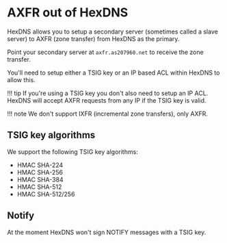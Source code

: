 # AXFR out of HexDNS

HexDNS allows you to setup a secondary server (sometimes called a slave server)
to AXFR (zone transfer) from HexDNS as the primary.

Point your secondary server at `axfr.as207960.net` to receive the zone transfer.

You'll need to setup either a TSIG key or an IP based ACL within HexDNS to allow this.

!!! tip
    If you're using a TSIG key you don't also need to setup an IP ACL. HexDNS will
    accept AXFR requests from any IP if the TSIG key is valid.

!!! note
    We don't support IXFR (incremental zone transfers), only AXFR.

## TSIG key algorithms

We support the following TSIG key algorithms:

- HMAC SHA-224
- HMAC SHA-256
- HMAC SHA-384
- HMAC SHA-512
- HMAC SHA-512/256

## Notify

At the moment HexDNS won't sign NOTIFY messages with a TSIG key.